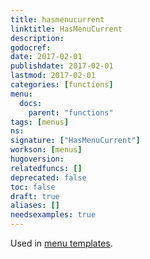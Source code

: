 ```yaml
---
title: hasmenucurrent
linktitle: HasMenuCurrent
description:
godocref:
date: 2017-02-01
publishdate: 2017-02-01
lastmod: 2017-02-01
categories: [functions]
menu:
  docs:
    parent: "functions"
tags: [menus]
ns:
signature: ["HasMenuCurrent"]
workson: [menus]
hugoversion:
relatedfuncs: []
deprecated: false
toc: false
draft: true
aliases: []
needsexamples: true
---
```


Used in [menu templates](/templates/menu-templates/).

